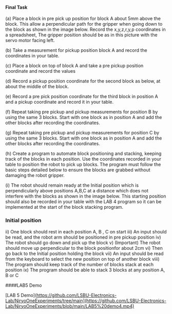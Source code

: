 #### Final Task

(a)	Place a block in pre pick up position for block A about 5mm above the block. This allow a perpendicular path for the gripper when going down to the block as shown in the image below. Record the x,y,z,r,y,p coordinates in a spreadsheet, The gripper position should be as in this picture with the servo motor facing left.

(b)	Take a measurement for pickup position block A and record the coordinates in your table.

(c)	Place a block on top of block A and take a pre pickup position coordinate and record the values 

(d)	Record a pickup position coordinate for the second block as below, at about the middle of the block.

(e)	Record a pre pick position coordinate for the third block in position A and a pickup coordinate and record it in your table.

(f)	Repeat taking pre pickup and pickup measurements for position B by using the same 3 blocks. Start with one block as in position A and add the other blocks after recording the coordinates.

(g)	Repeat taking pre pickup and pickup measurements for position C by using the same 3 blocks. Start with one block as in position A and add the other blocks after recording the coordinates.

(h)	Create a program to automate block positioning and stacking, keeping track of the blocks in each position. Use the coordinates recorded in your table to position the robot to pick up blocks. The program must follow the basic steps detailed below to ensure the blocks are grabbed without damaging the robot gripper. 

(i)	The robot should remain ready at the Initial position which is perpendicularly above positions A,B,C at a distance which does not interfere with the blocks as shown in the image below. This starting position should also be recorded in your table with the LAB 4 program so it can be implemented at the start of the block stacking program.


### Initial position
 
ii)	One block should rest in each position A, B , C on start
iii)	An input should be read, and the robot arm should be positioned in pre pickup position
iv)	The robot should go down and pick up the block
v)	(Important) The robot should move up perpendicular to the block positionfor about 2cm 
vi)	Then go back to the Initial position holding the block
vii)	An input should be read from the keyboard to select the new position on top of another block 
viii)	The program should keep track of the number of blocks stack at each position
ix)	The program should be able to stack 3 blocks at any position A, B or C

####LAB5 Demo

[LAB 5 Demo](https://github.com/LSBU-Electronics-Lab/NiryoOneExperiments/tree/main](https://github.com/LSBU-Electronics-Lab/NiryoOneExperiments/blob/main/LAB5%20demo4.mp4)
